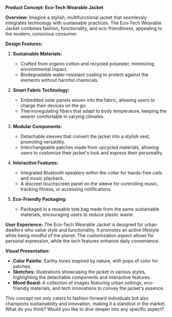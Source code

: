 **Product Concept: Eco-Tech Wearable Jacket**

**Overview:**
Imagine a stylish, multifunctional jacket that seamlessly integrates technology with sustainable practices. The Eco-Tech Wearable Jacket combines fashion, functionality, and eco-friendliness, appealing to the modern, conscious consumer.

**Design Features:**

1. **Sustainable Materials:**
   - Crafted from organic cotton and recycled polyester, minimizing environmental impact.
   - Biodegradable water-resistant coating to protect against the elements without harmful chemicals.

2. **Smart Fabric Technology:**
   - Embedded solar panels woven into the fabric, allowing users to charge their devices on the go.
   - Thermoregulating fibers that adapt to body temperature, keeping the wearer comfortable in varying climates.

3. **Modular Components:**
   - Detachable sleeves that convert the jacket into a stylish vest, promoting versatility.
   - Interchangeable patches made from upcycled materials, allowing users to customize their jacket's look and express their personality.

4. **Interactive Features:**
   - Integrated Bluetooth speakers within the collar for hands-free calls and music playback.
   - A discreet touchscreen panel on the sleeve for controlling music, tracking fitness, or accessing notifications.

5. **Eco-Friendly Packaging:**
   - Packaged in a reusable tote bag made from the same sustainable materials, encouraging users to reduce plastic waste.

**User Experience:**
The Eco-Tech Wearable Jacket is designed for urban dwellers who value style and functionality. It promotes an active lifestyle while being mindful of the planet. The customization aspect allows for personal expression, while the tech features enhance daily convenience.

**Visual Presentation:**
- **Color Palette:** Earthy tones inspired by nature, with pops of color for patches.
- **Sketches:** Illustrations showcasing the jacket in various styles, highlighting the detachable components and interactive features.
- **Mood Board:** A collection of images featuring urban settings, eco-friendly materials, and tech innovations to convey the jacket's essence.

This concept not only caters to fashion-forward individuals but also champions sustainability and innovation, making it a standout in the market. What do you think? Would you like to dive deeper into any specific aspect?